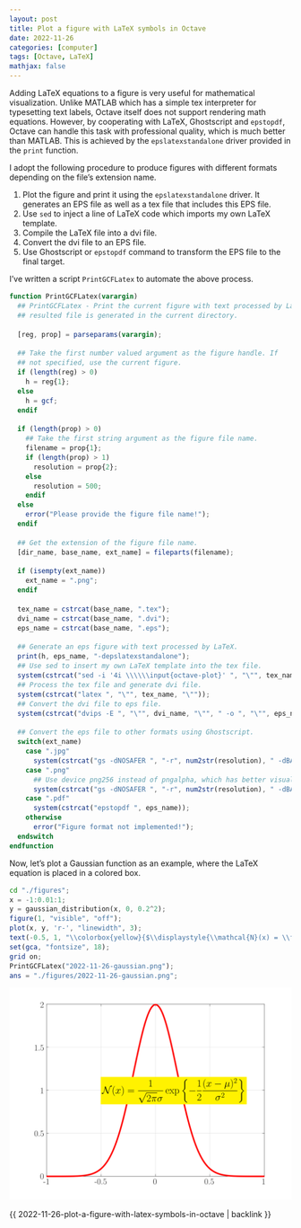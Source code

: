 ```yaml
---
layout: post
title: Plot a figure with LaTeX symbols in Octave
date: 2022-11-26
categories: [computer]
tags: [Octave, LaTeX]
mathjax: false
---
```


Adding LaTeX equations to a figure is very useful for mathematical visualization. Unlike MATLAB which has a simple tex interpreter for typesetting text labels, Octave itself does not support rendering math equations. However, by cooperating with LaTeX, Ghostscript and `epstopdf`, Octave can handle this task with professional quality, which is much better than MATLAB. This is achieved by the `epslatexstandalone` driver provided in the `print` function.

I adopt the following procedure to produce figures with different formats depending on the file&rsquo;s extension name.

1.  Plot the figure and print it using the `epslatexstandalone` driver. It generates an EPS file as well as a tex file that includes this EPS file.
2.  Use `sed` to inject a line of LaTeX code which imports my own LaTeX template.
3.  Compile the LaTeX file into a dvi file.
4.  Convert the dvi file to an EPS file.
5.  Use Ghostscript or `epstopdf` command to transform the EPS file to the final target.

I&rsquo;ve written a script `PrintGCFLatex` to automate the above process.

```octave
function PrintGCFLatex(varargin)
  ## PrintGCFLatex - Print the current figure with text processed by LaTeX. The
  ## resulted file is generated in the current directory.

  [reg, prop] = parseparams(varargin);

  ## Take the first number valued argument as the figure handle. If
  ## not specified, use the current figure.
  if (length(reg) > 0)
    h = reg{1};
  else
    h = gcf;
  endif

  if (length(prop) > 0)
    ## Take the first string argument as the figure file name.
    filename = prop{1};
    if (length(prop) > 1)
      resolution = prop{2};
    else
      resolution = 500;
    endif
  else
    error("Please provide the figure file name!");
  endif

  ## Get the extension of the figure file name.
  [dir_name, base_name, ext_name] = fileparts(filename);

  if (isempty(ext_name))
    ext_name = ".png";
  endif

  tex_name = cstrcat(base_name, ".tex");
  dvi_name = cstrcat(base_name, ".dvi");
  eps_name = cstrcat(base_name, ".eps");

  ## Generate an eps figure with text processed by LaTeX.
  print(h, eps_name, "-depslatexstandalone");
  ## Use sed to insert my own LaTeX template into the tex file.
  system(cstrcat("sed -i '4i \\\\\\input{octave-plot}' ", "\"", tex_name, "\""));
  ## Process the tex file and generate dvi file.
  system(cstrcat("latex ", "\"", tex_name, "\""));
  ## Convert the dvi file to eps file.
  system(cstrcat("dvips -E ", "\"", dvi_name, "\"", " -o ", "\"", eps_name, "\""));

  ## Convert the eps file to other formats using Ghostscript.
  switch(ext_name)
    case ".jpg"
      system(cstrcat("gs -dNOSAFER ", "-r", num2str(resolution), " -dBATCH -sDEVICE=jpeg -dNOPAUSE -dEPSCrop -sOutputFile=", "\"", cstrcat(base_name, ".jpg"), "\" ", "\"", eps_name, "\""));
    case ".png"
      ## Use device png256 instead of pngalpha, which has better visualization effect.
      system(cstrcat("gs -dNOSAFER ", "-r", num2str(resolution), " -dBATCH -sDEVICE=png256 -dNOPAUSE -dEPSCrop -sOutputFile=", "\"", cstrcat(base_name, ".png"), "\" ", "\"", eps_name, "\""));
    case ".pdf"
      system(cstrcat("epstopdf ", eps_name));
    otherwise
      error("Figure format not implemented!");
  endswitch
endfunction
```

Now, let&rsquo;s plot a Gaussian function as an example, where the LaTeX equation is placed in a colored box.

```octave
cd "./figures";
x = -1:0.01:1;
y = gaussian_distribution(x, 0, 0.2^2);
figure(1, "visible", "off");
plot(x, y, 'r-', "linewidth", 3);
text(-0.5, 1, "\\colorbox{yellow}{$\\displaystyle{\\mathcal{N}(x) = \\frac{1}{\\sqrt{2\\pi}\\sigma} \\exp\\left\\{ -\\frac{1}{2} \\frac{(x-\\mu)^2}{\\sigma^{2}} \\right\\}}$}", "fontsize", 20);
set(gca, "fontsize", 18);
grid on;
PrintGCFLatex("2022-11-26-gaussian.png");
ans = "./figures/2022-11-26-gaussian.png";
```

![img](/figures/2022-11-26-gaussian.png)

{{ 2022-11-26-plot-a-figure-with-latex-symbols-in-octave | backlink }}
